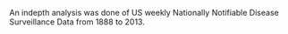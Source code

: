 An indepth analysis was done of US weekly Nationally Notifiable Disease Surveillance Data from 1888 to 2013. 

